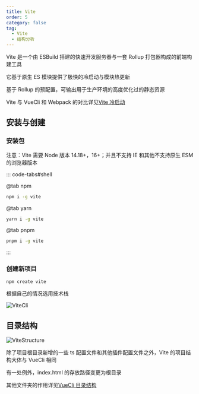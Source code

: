 ```yaml
---
title: Vite
order: 5
category: false
tag:
  - Vite
  - 结构分析
---
```


Vite 是一个由 ESBuild 搭建的快速开发服务器与一套 Rollup 打包器构成的前端构建工具

它基于原生 ES 模块提供了极快的冷启动与模块热更新

基于 Rollup 的预配置，可输出用于生产环境的高度优化过的静态资源

Vite 与 VueCli 和 Webpack 的对比详见[Vite 冷启动](../vue3/2-创建工程.html#优秀的冷启动)

## 安装与创建

### 安装包

注意：Vite 需要 Node 版本 14.18+，16+；并且不支持 IE 和其他不支持原生 ESM 的浏览器版本

::: code-tabs#shell

@tab npm

```sh
npm i -g vite
```

@tab yarn

```sh
yarn i -g vite
```

@tab pnpm

```sh
pnpm i -g vite
```

:::

### 创建新项目

```sh
npm create vite
```

根据自己的情况选用技术栈

![ViteCli](https://misaka10032.oss-cn-chengdu.aliyuncs.com/Webpack/vue-cli.png)

## 目录结构

![ViteStructure](https://misaka10032.oss-cn-chengdu.aliyuncs.com/Webpack/vite-structure.jpg)

除了项目根目录新增的一些 ts 配置文件和其他插件配置文件之外，Vite 的项目结构大体与 VueCli 相同

有一处例外，index.html 的存放路径变更为根目录

其他文件夹的作用详见[VueCli 目录结构](./vuecli.html#目录结构)
